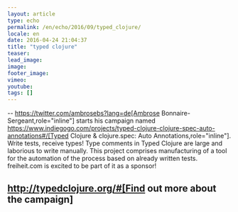 ```yaml
---
layout: article
type: echo
permalink: /en/echo/2016/09/typed_clojure/
locale: en
date: 2016-04-24 21:04:37
title: "typed clojure"
teaser: 
lead_image:
image:
footer_image:
vimeo: 
youtube:
tags: []
---
```


--
https://twitter.com/ambrosebs?lang=de[Ambrose Bonnaire-Sergeant,role="inline"] starts his campaign named https://www.indiegogo.com/projects/typed-clojure-clojure-spec-auto-annotations#/[Typed Clojure & clojure.spec: Auto Annotations,role="inline"]. Write tests, receive types! Type comments in Typed Clojure are large and laborious to write manually.  This project comprises manufacturing of a tool for the automation of the process based on already written tests. freiheit.com is excited to be part of it as a sponsor!  

http://typedclojure.org/#[Find out more about the campaign]
--


